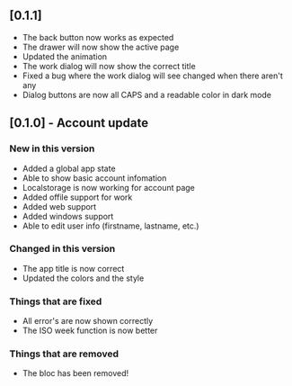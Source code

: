 ## [0.1.1]

* The back button now works as expected
* The drawer will now show the active page
* Updated the animation
* The work dialog will now show the correct title
* Fixed a bug where the work dialog will see changed when there aren't any
* Dialog buttons are now all CAPS and a readable color in dark mode

## [0.1.0] - Account update

### New in this version

* Added a global app state
* Able to show basic account infomation
* Localstorage is now working for account page
* Added offile support for work
* Added web support
* Added windows support
* Able to edit user info (firstname, lastname, etc.)
### Changed in this version

* The app title is now correct
* Updated the colors and the style

### Things that are fixed

* All error's are now shown correctly
* The ISO week function is now better

### Things that are removed

* The bloc has been removed!
